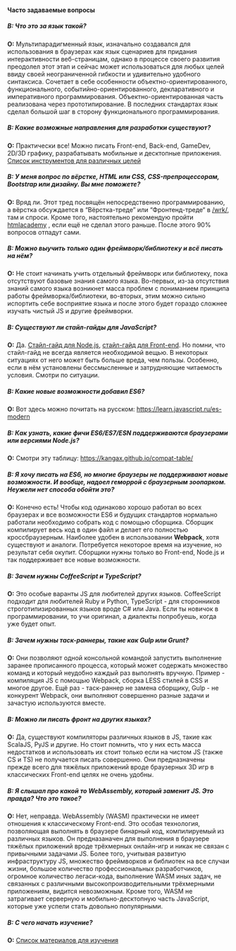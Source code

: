 #### Часто задаваемые вопросы

##### **В:** Что это за язык такой?
**О:**  Мультипарадигменный язык, изначально создавался для использования в браузерах как язык сценариев для придания интерактивности веб-страницам, однако в процессе своего развития преодолел этот этап и сейчас может использоваться для любых целей ввиду своей неограниченной гибкости и удивительно удобного синтаксиса. Сочетает в себе особенности объектно-ориентированного, функционального, событийно-ориентированного, декларативного и императивного программирования. Объектно-ориентированная часть реализована через прототипирование. В последних стандартах язык сделал большой шаг в сторону функционального программирования.

##### **В:** Какие возможные направления для разработки существуют?
**О:** Практически все! Можно писать Front-end, Back-end, GameDev, 2D/3D графику, разрабатывать мобильные и десктопные приложения. [Список инструментов для различных целей](https://github.com/vladimir37/js-thread/blob/master/Wiki/tools.md)

##### **В:** У меня вопрос по вёрстке, HTML или CSS, CSS-препроцессорам, Bootstrap или дизайну. Вы мне поможете?
**О:** Вряд ли. Этот тред посвящён непосредственно программированию, а вёрстка обсуждается в “Вёрстка-треде” или “Фронтенд-треде“ в [/wrk/](http://2ch.hk/wrk/), там и спроси. Кроме того, настоятельно рекомендую пройти [htmlacademy](https://htmlacademy.ru/) , если ещё не сделал этого раньше. После этого 90% вопросов отпадут сами.

##### **В:** Можно выучить только один фреймворк/библиотеку и всё писать на нём?
**О:** Не стоит начинать учить отдельный фреймворк или библиотеку, пока отсутствуют базовые знания самого языка. Во-первых, из-за отсутствия знаний самого языка возникнет масса проблем с пониманием принципа работы фреймворка/библиотеки, во-вторых, этим можно сильно испортить себе восприятие языка и после этого будет гораздо сложнее изучать чистый JS и другие фреймворки.

##### **В:** Существуют ли стайл-гайды для JavaScript?
**О:** Да.
[Стайл-гайд для Node.js](https://github.com/felixge/node-style-guide), 
[стайл-гайд для Front-end](http://www.w3schools.com/js/js_conventions.asp).
Но помни, что стайл-гайд не всегда является необходимой вещью. В некоторых ситуациях от него может быть больше вреда, чем пользы. Особенно, если в нём установлены бессмысленные и затрудняющие читаемость условия. Смотри по ситуации.

##### **В:** Какие новые возможности добавил ES6?
**О:** Вот здесь можно почитать на русском: https://learn.javascript.ru/es-modern

##### **В:** Как узнать, какие фичи ES6/ES7/ESN поддерживаются браузерами или версиями Node.js?
**О:** Смотри эту таблицу: https://kangax.github.io/compat-table/

##### **В:** Я хочу писать на ES6, но многие браузеры не поддерживают новые возможности. И вообще, надоел геморрой с браузерным зоопарком. Неужели нет способа обойти это?
**О:** Конечно есть! Чтобы код одинаково хорошо работал во всех браузерах и все возможности ES6 и будущих стандартов нормально работали необходимо собрать код с помощью сборщика. Сборщик компилирует весь код в один файл и делает его полностью кроссбраузерным. Наиболее удобен в использовании **Webpack**,  хотя существуют и аналоги. Потребуется некоторое время на изучение, но результат себя окупит. Сборщики нужны только во Front-end, Node.js и так поддерживает все новые возможности.

##### **В:** Зачем нужны CoffeeScript и TypeScript?
**О:** Это особые варанты JS для любителей других языков. CoffeeScript подходит для любителей Ruby и Python, TypeScript - для сторонников строготипизированных языков вроде C# или Java. Если ты новичок в программировании, то учи оригинал, а диалекты попробуешь, когда уже будет опыт.

##### **В:** Зачем нужны таск-раннеры, такие как Gulp или Grunt?
**О:** Они позволяют одной консольной командой запустить выполнение заранее прописанного процесса, который может содержать множество команд и который неудобно каждый раз выполнять вручную. Пример - компиляция JS с помощью Webpack, сборка LESS стилей в CSS и многое другое. Ещё раз - таск-раннер не замена сборщику, Gulp - не конкурент Webpack, они выполняют совершенно разные задачи и зачастую используются вместе.

##### **В:** Можно ли писать фронт на других языках?
**О:** Да, существуют компиляторы различных языков в JS, такие как ScalaJS, PyJS и другие. Но стоит помнить, что у них есть масса недостатков и использовать их стоит только если на чистом JS (также CS и TS) не получается писать совершенно. Они предназначены прежде всего для тяжёлых приложений вроде браузерных 3D игр в классических Front-end целях не очень удобны.

##### **В:** Я слышал про какой то WebAssembly, который заменит JS. Это правда? Что это такое?
**О:** Нет, неправда. WebAssembly (WASM) практически не имеет отношения к классическому Front-end. Это особая технология, позволяющая выполнять в браузере бинарный код, компилируемый из различных языков. Он предназаначен для выполнения в браузере тяжёлых приложений вроде трёхмерных онлайн-игр и никак не связан с привычными задачами JS. Более того, учитывая развитую инфраструктуру JS, множество фреймворков и библиотек на все случаи жизни, большое количество профессиональных разработчиков, огромное количество легаси-кода, выполнение WASM иных задач, не связанных с различными высокопроизводительными трёхмерными приложениям, видится невозможным. Кроме того, WASM не затрагивает серверную и мобильно-десктопную часть JavaScript, которые уже успели стать довольно популярными.

##### **В:** С чего начать изучение?
**О:** [Список материалов для изучения](https://github.com/vladimir37/js-thread/blob/master/Wiki/learn.md)
